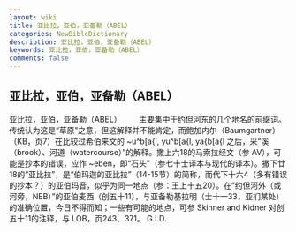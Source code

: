 ```yaml
---
layout: wiki
title: 亚比拉，亚伯，亚备勒（ABEL）
categories: NewBibleDictionary
description: 亚比拉，亚伯，亚备勒（ABEL）
keywords: 亚比拉，亚伯，亚备勒（ABEL）
comments: false
---
```


## 亚比拉，亚伯，亚备勒（ABEL）



亚比拉，亚伯，亚备勒（ABEL）
　　主要集中于约但河东的几个地名的前缀词。传统认为这是“草原”之意，但这解释并不能肯定，而鲍加内尔（Baumgartner）（KB，页7）在比较过希伯来文的 ~u^b[a{l, yu^b[a{l, ya{b[a{l 之后，采“溪（brook）、河道（watercourse）”的解释。撒上六18的马索拉经文（参 AV），可能是抄本的错误，应作 ~eben，即“石头”（参七十士译本与现代的译本）。撒下廿18的“亚比拉”，是“伯玛迦的亚比拉”（14-15节）的简称，而代下十六4（多有错误的抄本？）的亚伯玛音，似乎为同一地点（参：王上十五20）。在“约但河外（或河旁，NEB）”的亚伯麦西（创五十11），与亚备勒基拉明（士十一33，亚扪某处）的准确位置，今日不得而知；一些有可能的地点，可参 Skinner and Kidner 对创五十11的注释，与 LOB，页243、371。
G.I.D.




